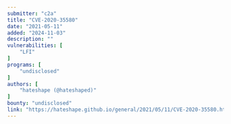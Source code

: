 ```yaml
---
submitter: "c2a"
title: "CVE-2020-35580"
date: "2021-05-11"
added: "2024-11-03"
description: ""
vulnerabilities: [
    "LFI"
]
programs: [
    "undisclosed"
]
authors: [
    "hateshape (@hateshaped)"
]
bounty: "undisclosed"
link: "https://hateshape.github.io/general/2021/05/11/CVE-2020-35580.html"
---
```




